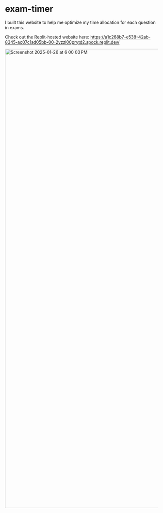 # exam-timer
I built this website to help me optimize my time allocation for each question in exams.  

Check out the Replit-hosted website here: 
https://a1c268b7-e538-42ab-8345-ac07c1ad05bb-00-2vzzl00prytd2.spock.replit.dev/

<img width="1512" alt="Screenshot 2025-01-26 at 6 00 03 PM" src="https://github.com/user-attachments/assets/2eac0792-be1a-4f52-bb26-1152b6c42c5c" />
